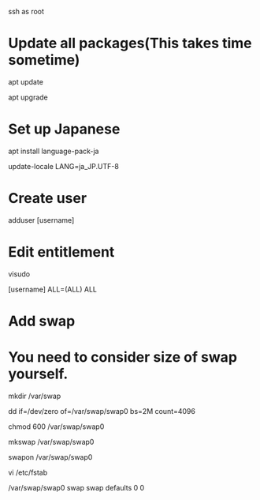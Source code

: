ssh as root

# Update all packages(This takes time sometime)
apt update

apt upgrade

# Set up Japanese
apt install language-pack-ja

update-locale LANG=ja_JP.UTF-8

# Create user
adduser [username]

# Edit entitlement
visudo 

[username] ALL=(ALL) ALL

# Add swap
# You need to consider size of swap yourself.

mkdir /var/swap

dd if=/dev/zero of=/var/swap/swap0 bs=2M count=4096

chmod 600 /var/swap/swap0

mkswap /var/swap/swap0

swapon /var/swap/swap0

vi /etc/fstab

/var/swap/swap0 swap swap defaults 0 0
